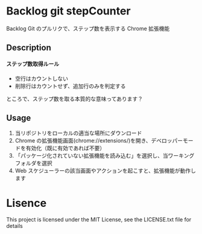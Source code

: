 # Backlog git stepCounter

Backlog Git のプルリクで、ステップ数を表示する Chrome 拡張機能

## Description

#### ステップ数取得ルール

- 空行はカウントしない
- 削除行はカウントせず、追加行のみを判定する

ところで、ステップ数を取る本質的な意味ってあります？

## Usage

1. 当リポジトリをローカルの適当な場所にダウンロード
2. Chrome の拡張機能画面(chrome://extensions/)を開き、デベロッパーモードを有効化（既に有効であれば不要）
3. 「パッケージ化されていない拡張機能を読み込む」を選択し、当ワーキングフォルダを選択
4. Web スケジューラーの該当画面やアクションを起こすと、拡張機能が動作します

# Lisence

This project is licensed under the MIT License, see the LICENSE.txt file for details

